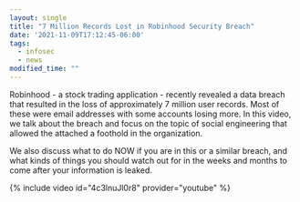```yaml
---
layout: single
title: "7 Million Records Lost in Robinhood Security Breach"
date: '2021-11-09T17:12:45-06:00'
tags:
  - infosec
  - news
modified_time: ""
---
```


Robinhood - a stock trading application - recently revealed a data breach that resulted in the loss of approximately 7 million user records. Most of these were email addresses with some accounts losing more. In this video, we talk about the breach and focus on the topic of social engineering that allowed the attached a foothold in the organization.

We also discuss what to do NOW if you are in this or a similar breach, and what kinds of things you should watch out for in the weeks and months to come after your information is leaked.

{% include video id="4c3lnuJl0r8" provider="youtube" %}